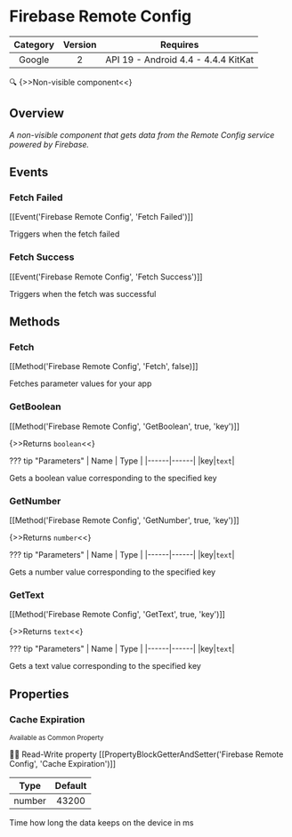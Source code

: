 # Firebase Remote Config

| Category | Version | Requires |
|:--------:|:-------:|:--------:|
|Google|2|API 19 - Android 4.4 - 4.4.4 KitKat|

:mag: {>>Non-visible component<<}

## Overview

_A non-visible component that gets data from the Remote Config service powered by Firebase._

## Events

### Fetch Failed

[[Event('Firebase Remote Config', 'Fetch Failed')]]

Triggers when the fetch failed

### Fetch Success

[[Event('Firebase Remote Config', 'Fetch Success')]]

Triggers when the fetch was successful

## Methods

### Fetch

[[Method('Firebase Remote Config', 'Fetch', false)]]

Fetches parameter values for your app

### GetBoolean

[[Method('Firebase Remote Config', 'GetBoolean', true, 'key')]]

{>>Returns `boolean`<<}

??? tip "Parameters"
    | Name | Type |
    |------|------|
    |key|`text`|


Gets a boolean value corresponding to the specified key

### GetNumber

[[Method('Firebase Remote Config', 'GetNumber', true, 'key')]]

{>>Returns `number`<<}

??? tip "Parameters"
    | Name | Type |
    |------|------|
    |key|`text`|


Gets a number value corresponding to the specified key

### GetText

[[Method('Firebase Remote Config', 'GetText', true, 'key')]]

{>>Returns `text`<<}

??? tip "Parameters"
    | Name | Type |
    |------|------|
    |key|`text`|


Gets a text value corresponding to the specified key

## Properties

### Cache Expiration

<small>Available as Common Property</small>

:eyes::pencil: Read-Write property
[[PropertyBlockGetterAndSetter('Firebase Remote Config', 'Cache Expiration')]]

| Type | Default |
|:----:|:-------:|
|number|43200|

Time how long the data keeps on the device in ms